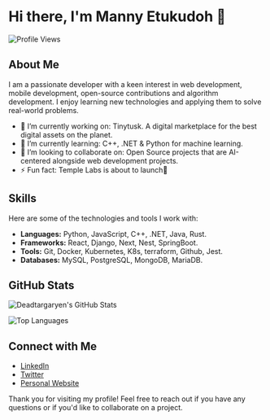 # Hi there, I'm Manny Etukudoh 👋

![Profile Views](https://komarev.com/ghpvc/?username=Deadtargaryen&style=flat-square)

## About Me

I am a passionate developer with a keen interest in web development, mobile development, open-source contributions and algorithm development. I enjoy learning new technologies and applying them to solve real-world problems.

- 🔭 I’m currently working on: Tinytusk. A digital marketplace for the best digital assets on the planet.
- 🌱 I’m currently learning: C++, .NET & Python for machine learning.
- 👯 I’m looking to collaborate on: Open Source projects that are AI-centered alongside web development projects.
- ⚡ Fun fact: Temple Labs is about to launch🚀

## Skills

Here are some of the technologies and tools I work with:

- **Languages:** Python, JavaScript, C++, .NET, Java, Rust.
- **Frameworks:** React, Django, Next, Nest, SpringBoot.
- **Tools:** Git, Docker, Kubernetes, K8s, terraform, Github, Jest.  
- **Databases:** MySQL, PostgreSQL, MongoDB, MariaDB.

## GitHub Stats

![Deadtargaryen's GitHub Stats](https://github-readme-stats.vercel.app/api?username=Deadtargaryen&show_icons=true&theme=radical)

![Top Languages](https://github-readme-stats.vercel.app/api/top-langs/?username=Deadtargaryen&layout=compact&theme=radical)


## Connect with Me

- [LinkedIn](#)
- [Twitter](#)
- [Personal Website](#)

Thank you for visiting my profile! Feel free to reach out if you have any questions or if you'd like to collaborate on a project.
